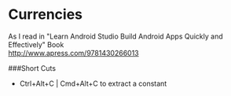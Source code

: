 # Currencies

As I read in "Learn Android Studio Build Android Apps Quickly and Effectively" Book<br>
http://www.apress.com/9781430266013

###Short Cuts
* Ctrl+Alt+C | Cmd+Alt+C to extract a constant
